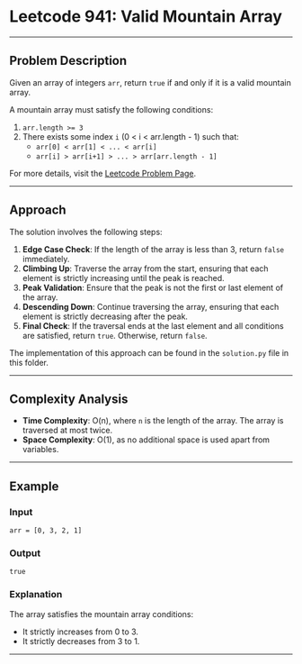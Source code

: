 # Leetcode 941: Valid Mountain Array

---
## Problem Description

Given an array of integers `arr`, return `true` if and only if it is a valid mountain array.

A mountain array must satisfy the following conditions:
1. `arr.length >= 3`
2. There exists some index `i` (0 < i < arr.length - 1) such that:
    - `arr[0] < arr[1] < ... < arr[i]`
    - `arr[i] > arr[i+1] > ... > arr[arr.length - 1]`

For more details, visit the [Leetcode Problem Page](https://leetcode.com/problems/valid-mountain-array/).

---

## Approach

The solution involves the following steps:

1. **Edge Case Check**: If the length of the array is less than 3, return `false` immediately.
2. **Climbing Up**: Traverse the array from the start, ensuring that each element is strictly increasing until the peak is reached.
3. **Peak Validation**: Ensure that the peak is not the first or last element of the array.
4. **Descending Down**: Continue traversing the array, ensuring that each element is strictly decreasing after the peak.
5. **Final Check**: If the traversal ends at the last element and all conditions are satisfied, return `true`. Otherwise, return `false`.

The implementation of this approach can be found in the `solution.py` file in this folder.

---

## Complexity Analysis

- **Time Complexity**: O(n), where `n` is the length of the array. The array is traversed at most twice.
- **Space Complexity**: O(1), as no additional space is used apart from variables.

---

## Example

### Input
```plaintext
arr = [0, 3, 2, 1]
```

### Output
```plaintext
true
```

### Explanation
The array satisfies the mountain array conditions:
- It strictly increases from 0 to 3.
- It strictly decreases from 3 to 1.

---